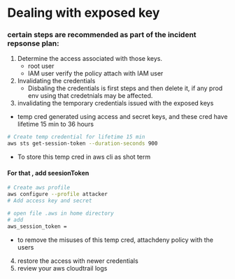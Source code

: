 # Dealing with exposed key
### certain steps are recommended as part of the incident repsonse plan:
1. Determine the access associated with those keys.
    - root user
    - IAM user
        verify the policy attach with IAM user
2. Invalidating the credentials
    - Disbaling the credentials is first steps and then delete it, if any prod env using that credetnials may be affected.
3. invalidating the temporary credentials issued with the exposed keys
- temp cred generated using access and secret keys, and these cred have lifetime 15 min to 36 hours
```sh
# Create temp credential for lifetime 15 min
aws sts get-session-token --duration-seconds 900
```
- To store this temp cred in aws cli as shot term
#### For that , add **seesionToken**
```sh
# Create aws profile
aws configure --profile attacker
# Add access key and secret

# open file .aws in home directory
# add 
aws_session_token = 
```
- to remove the misuses of this temp cred, attachdeny policy with the users

4. restore the access with newer credentials
5. review your aws cloudtrail logs